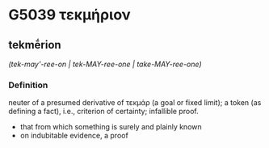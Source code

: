 # G5039 τεκμήριον

## tekmḗrion

_(tek-may'-ree-on | tek-MAY-ree-one | take-MAY-ree-one)_

### Definition

neuter of a presumed derivative of τεκμάρ (a goal or fixed limit); a token (as defining a fact), i.e., criterion of certainty; infallible proof.

- that from which something is surely and plainly known
- on indubitable evidence, a proof

